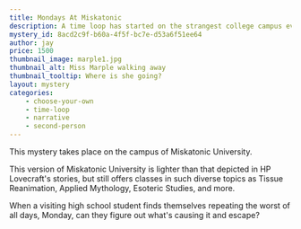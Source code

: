 ```yaml
---
title: Mondays At Miskatonic
description: A time loop has started on the strangest college campus ever.  Can you figure out what's causing it and escape Mondays at Miskatonic University?
mystery_id: 8acd2c9f-b60a-4f5f-bc7e-d53a6f51ee64
author: jay
price: 1500
thumbnail_image: marple1.jpg
thumbnail_alt: Miss Marple walking away
thumbnail_tooltip: Where is she going?    
layout: mystery 
categories:
    - choose-your-own
    - time-loop
    - narrative
    - second-person
---
```


This mystery takes place on the campus of Miskatonic University.

This version of Miskatonic University is lighter than that depicted in HP Lovecraft's stories, but still offers classes in such diverse topics as Tissue Reanimation, Applied Mythology, Esoteric Studies, and more.  

When a visiting high school student finds themselves repeating the worst of all days, Monday, can they figure out what's causing it and escape?